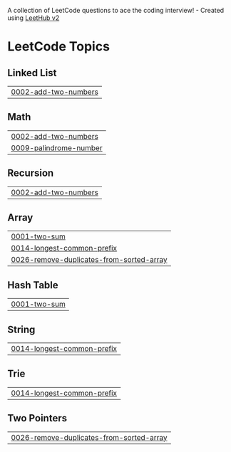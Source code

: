 A collection of LeetCode questions to ace the coding interview! - Created using [LeetHub v2](https://github.com/arunbhardwaj/LeetHub-2.0)
<!---LeetCode Topics Start-->
# LeetCode Topics
## Linked List
|  |
| ------- |
| [0002-add-two-numbers](https://github.com/Tharuntejandhe/Leetcode/tree/master/0002-add-two-numbers) |
## Math
|  |
| ------- |
| [0002-add-two-numbers](https://github.com/Tharuntejandhe/Leetcode/tree/master/0002-add-two-numbers) |
| [0009-palindrome-number](https://github.com/Tharuntejandhe/Leetcode/tree/master/0009-palindrome-number) |
## Recursion
|  |
| ------- |
| [0002-add-two-numbers](https://github.com/Tharuntejandhe/Leetcode/tree/master/0002-add-two-numbers) |
## Array
|  |
| ------- |
| [0001-two-sum](https://github.com/Tharuntejandhe/Leetcode/tree/master/0001-two-sum) |
| [0014-longest-common-prefix](https://github.com/Tharuntejandhe/Leetcode/tree/master/0014-longest-common-prefix) |
| [0026-remove-duplicates-from-sorted-array](https://github.com/Tharuntejandhe/Leetcode/tree/master/0026-remove-duplicates-from-sorted-array) |
## Hash Table
|  |
| ------- |
| [0001-two-sum](https://github.com/Tharuntejandhe/Leetcode/tree/master/0001-two-sum) |
## String
|  |
| ------- |
| [0014-longest-common-prefix](https://github.com/Tharuntejandhe/Leetcode/tree/master/0014-longest-common-prefix) |
## Trie
|  |
| ------- |
| [0014-longest-common-prefix](https://github.com/Tharuntejandhe/Leetcode/tree/master/0014-longest-common-prefix) |
## Two Pointers
|  |
| ------- |
| [0026-remove-duplicates-from-sorted-array](https://github.com/Tharuntejandhe/Leetcode/tree/master/0026-remove-duplicates-from-sorted-array) |
<!---LeetCode Topics End-->